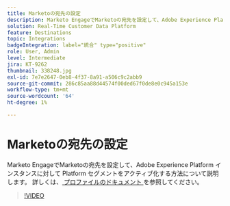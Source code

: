 ```yaml
---
title: Marketoの宛先の設定
description: Marketo EngageでMarketoの宛先を設定して、Adobe Experience Platform インスタンスに対して Platform セグメントをアクティブ化する方法について説明します。
solution: Real-Time Customer Data Platform
feature: Destinations
topic: Integrations
badgeIntegration: label="統合" type="positive"
role: User, Admin
level: Intermediate
jira: KT-9262
thumbnail: 338248.jpg
exl-id: 7e7e2647-0eb8-4f37-8a91-a506c9c2abb9
source-git-commit: 286c85aa88d44574f00ded67f0de8e0c945a153e
workflow-type: tm+mt
source-wordcount: '64'
ht-degree: 1%

---
```


# Marketoの宛先の設定

Marketo EngageでMarketoの宛先を設定して、Adobe Experience Platform インスタンスに対して Platform セグメントをアクティブ化する方法について説明します。 詳しくは、[ プロファイルのドキュメント ](https://experienceleague.adobe.com/docs/experience-platform/rtcdp/profile/profile-browse.html?lang=ja) を参照してください。

>[!VIDEO](https://video.tv.adobe.com/v/3440159?learn=on&enablevpops&captions=jpn)

